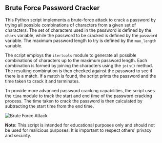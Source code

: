 ## Brute Force Password Cracker

This Python script implements a brute-force attack to crack a password by trying all possible combinations of characters from a given set of characters. The set of characters used in the password is defined by the `chars` variable, while the password to be cracked is defined by the `password` variable. The maximum password length to try is defined by the `max_length` variable.

The script employs the `itertools` module to generate all possible combinations of characters up to the maximum password length. Each combination is formed by joining the characters using the `join()` method. The resulting combination is then checked against the password to see if there is a match. If a match is found, the script prints the password and the time taken to crack it and terminates.

To provide more advanced password cracking capabilities, the script uses the `time` module to track the start and end time of the password cracking process. The time taken to crack the password is then calculated by subtracting the start time from the end time.

![Brute Force Attack](https://www.360logica.com/blog/wp-content/uploads/2019/04/Brute-Force-Attack.png)

**Note:** This script is intended for educational purposes only and should not be used for malicious purposes. It is important to respect others' privacy and security.
